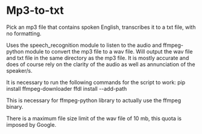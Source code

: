# Mp3-to-txt
Pick an mp3 file that contains spoken English, transcribes it to a txt file, with no formatting.

Uses the speech_recognition module to listen to the audio and ffmpeg-python module to convert the mp3 file to a wav file.
Will output the wav file and txt file in the same directory as the mp3 file.
It is mostly accurate and does of course rely on the clarity of the audio as well as annunciation of the speaker/s.

It is necessary to run the following commands for the script to work: 
pip install ffmpeg-downloader
ffdl install --add-path

This is necessary for ffmpeg-python library to actually use the ffmpeg binary.

There is a maximum file size limit of the wav file of 10 mb, this quota is imposed by Google.
